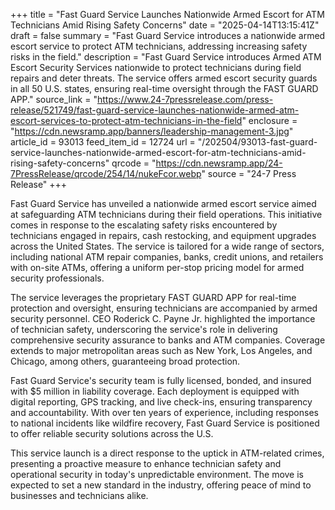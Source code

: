 +++
title = "Fast Guard Service Launches Nationwide Armed Escort for ATM Technicians Amid Rising Safety Concerns"
date = "2025-04-14T13:15:41Z"
draft = false
summary = "Fast Guard Service introduces a nationwide armed escort service to protect ATM technicians, addressing increasing safety risks in the field."
description = "Fast Guard Service introduces Armed ATM Escort Security Services nationwide to protect technicians during field repairs and deter threats. The service offers armed escort security guards in all 50 U.S. states, ensuring real-time oversight through the FAST GUARD APP."
source_link = "https://www.24-7pressrelease.com/press-release/521749/fast-guard-service-launches-nationwide-armed-atm-escort-services-to-protect-atm-technicians-in-the-field"
enclosure = "https://cdn.newsramp.app/banners/leadership-management-3.jpg"
article_id = 93013
feed_item_id = 12724
url = "/202504/93013-fast-guard-service-launches-nationwide-armed-escort-for-atm-technicians-amid-rising-safety-concerns"
qrcode = "https://cdn.newsramp.app/24-7PressRelease/qrcode/254/14/nukeFcor.webp"
source = "24-7 Press Release"
+++

<p>Fast Guard Service has unveiled a nationwide armed escort service aimed at safeguarding ATM technicians during their field operations. This initiative comes in response to the escalating safety risks encountered by technicians engaged in repairs, cash restocking, and equipment upgrades across the United States. The service is tailored for a wide range of sectors, including national ATM repair companies, banks, credit unions, and retailers with on-site ATMs, offering a uniform per-stop pricing model for armed security professionals.</p><p>The service leverages the proprietary FAST GUARD APP for real-time protection and oversight, ensuring technicians are accompanied by armed security personnel. CEO Roderick C. Payne Jr. highlighted the importance of technician safety, underscoring the service's role in delivering comprehensive security assurance to banks and ATM companies. Coverage extends to major metropolitan areas such as New York, Los Angeles, and Chicago, among others, guaranteeing broad protection.</p><p>Fast Guard Service's security team is fully licensed, bonded, and insured with $5 million in liability coverage. Each deployment is equipped with digital reporting, GPS tracking, and live check-ins, ensuring transparency and accountability. With over ten years of experience, including responses to national incidents like wildfire recovery, Fast Guard Service is positioned to offer reliable security solutions across the U.S.</p><p>This service launch is a direct response to the uptick in ATM-related crimes, presenting a proactive measure to enhance technician safety and operational security in today's unpredictable environment. The move is expected to set a new standard in the industry, offering peace of mind to businesses and technicians alike.</p>
